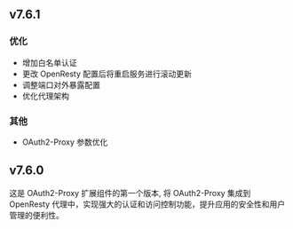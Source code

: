 ## v7.6.1

### 优化

- 增加白名单认证
- 更改 OpenResty 配置后将重启服务进行滚动更新
- 调整端口对外暴露配置
- 优化代理架构

### 其他

- OAuth2-Proxy 参数优化

## v7.6.0

这是 OAuth2-Proxy 扩展组件的第一个版本, 将 OAuth2-Proxy 集成到 OpenResty 代理中，实现强大的认证和访问控制功能，提升应用的安全性和用户管理的便利性。
